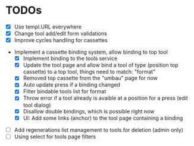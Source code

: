 # TODOs

- [x] Use templ.URL everywhere
- [x] Change tool add/edit form validations
- [x] Improve cycles handling for cassettes

- Implement a cassette binding system, allow binding to top tool
  - [x] Implement binding to the tools service
  - [x] Update the tool page and allow bind a tool of type (position top cassette) to a top tool, things need to match: "format"
  - [x] Removed top cassette from the "umbau" page for now
  - [x] Auto update press if a binding changed
  - [x] Filter bindable tools list for format
  - [x] Throw error if a tool already is avaible at a position for a press (edit tool dialog)
  - [x] Disallow double bindings, which is possible right now
  - [x] UI: Add some links (anchor) to the tool page containing a binding

- [ ] Add regenerations list management to tools for deletion (admin only)
- [ ] Using select for tools page filters
